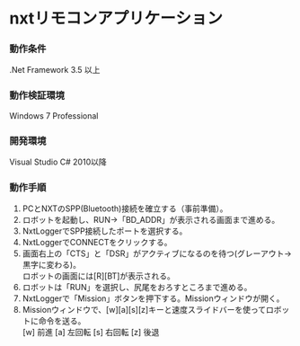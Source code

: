# nxtリモコンアプリケーション

### 動作条件
.Net Framework 3.5 以上

### 動作検証環境
Windows 7 Professional

### 開発環境
Visual Studio C# 2010以降

### 動作手順
1. PCとNXTのSPP(Bluetooth)接続を確立する（事前準備）。
2. ロボットを起動し、RUN→「BD_ADDR」が表示される画面まで進める。
3. NxtLoggerでSPP接続したポートを選択する。
4. NxtLoggerでCONNECTをクリックする。
5. 画面右上の「CTS」と「DSR」がアクティブになるのを待つ(グレーアウト→黒字に変わる)。  
ロボットの画面には[R][BT]が表示される。
6. ロボットは「RUN」を選択し、尻尾をおろすところまで進める。
7. NxtLoggerで「Mission」ボタンを押下する。Missionウィンドウが開く。
8. Missionウィンドウで、[w][a][s][z]キーと速度スライドバーを使ってロボットに命令を送る。  
 [w] 前進 [a] 左回転 [s] 右回転 [z] 後退
